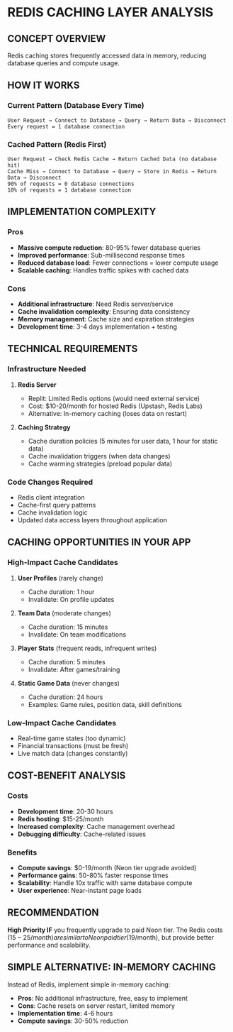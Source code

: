 # REDIS CACHING LAYER ANALYSIS

## CONCEPT OVERVIEW
Redis caching stores frequently accessed data in memory, reducing database queries and compute usage.

## HOW IT WORKS

### Current Pattern (Database Every Time)
```
User Request → Connect to Database → Query → Return Data → Disconnect
Every request = 1 database connection
```

### Cached Pattern (Redis First)
```
User Request → Check Redis Cache → Return Cached Data (no database hit)
Cache Miss → Connect to Database → Query → Store in Redis → Return Data → Disconnect
90% of requests = 0 database connections
10% of requests = 1 database connection
```

## IMPLEMENTATION COMPLEXITY

### Pros
- **Massive compute reduction**: 80-95% fewer database queries
- **Improved performance**: Sub-millisecond response times
- **Reduced database load**: Fewer connections = lower compute usage
- **Scalable caching**: Handles traffic spikes with cached data

### Cons
- **Additional infrastructure**: Need Redis server/service
- **Cache invalidation complexity**: Ensuring data consistency
- **Memory management**: Cache size and expiration strategies
- **Development time**: 3-4 days implementation + testing

## TECHNICAL REQUIREMENTS

### Infrastructure Needed
1. **Redis Server**
   - Replit: Limited Redis options (would need external service)
   - Cost: $10-20/month for hosted Redis (Upstash, Redis Labs)
   - Alternative: In-memory caching (loses data on restart)

2. **Caching Strategy**
   - Cache duration policies (5 minutes for user data, 1 hour for static data)
   - Cache invalidation triggers (when data changes)
   - Cache warming strategies (preload popular data)

### Code Changes Required
- Redis client integration
- Cache-first query patterns
- Cache invalidation logic
- Updated data access layers throughout application

## CACHING OPPORTUNITIES IN YOUR APP

### High-Impact Cache Candidates
1. **User Profiles** (rarely change)
   - Cache duration: 1 hour
   - Invalidate: On profile updates

2. **Team Data** (moderate changes)
   - Cache duration: 15 minutes  
   - Invalidate: On team modifications

3. **Player Stats** (frequent reads, infrequent writes)
   - Cache duration: 5 minutes
   - Invalidate: After games/training

4. **Static Game Data** (never changes)
   - Cache duration: 24 hours
   - Examples: Game rules, position data, skill definitions

### Low-Impact Cache Candidates
- Real-time game states (too dynamic)
- Financial transactions (must be fresh)
- Live match data (changes constantly)

## COST-BENEFIT ANALYSIS

### Costs
- **Development time**: 20-30 hours
- **Redis hosting**: $15-25/month
- **Increased complexity**: Cache management overhead
- **Debugging difficulty**: Cache-related issues

### Benefits
- **Compute savings**: $0-19/month (Neon tier upgrade avoided)
- **Performance gains**: 50-80% faster response times  
- **Scalability**: Handle 10x traffic with same database compute
- **User experience**: Near-instant page loads

## RECOMMENDATION
**High Priority IF** you frequently upgrade to paid Neon tier. The Redis costs ($15-25/month) are similar to Neon paid tier ($19/month), but provide better performance and scalability.

## SIMPLE ALTERNATIVE: IN-MEMORY CACHING
Instead of Redis, implement simple in-memory caching:
- **Pros**: No additional infrastructure, free, easy to implement
- **Cons**: Cache resets on server restart, limited memory
- **Implementation time**: 4-6 hours
- **Compute savings**: 30-50% reduction